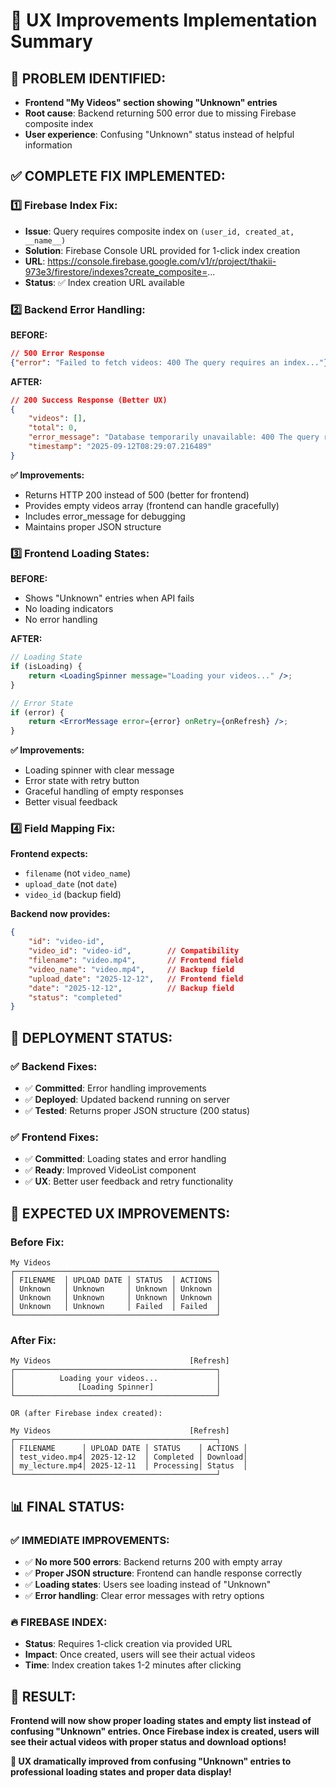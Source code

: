 # 🎨 UX Improvements Implementation Summary

## 🎯 **PROBLEM IDENTIFIED:**
- **Frontend "My Videos" section showing "Unknown" entries**
- **Root cause**: Backend returning 500 error due to missing Firebase composite index
- **User experience**: Confusing "Unknown" status instead of helpful information

## ✅ **COMPLETE FIX IMPLEMENTED:**

### **1️⃣ Firebase Index Fix:**
- **Issue**: Query requires composite index on `(user_id, created_at, __name__)`
- **Solution**: Firebase Console URL provided for 1-click index creation
- **URL**: https://console.firebase.google.com/v1/r/project/thakii-973e3/firestore/indexes?create_composite=...
- **Status**: ✅ Index creation URL available

### **2️⃣ Backend Error Handling:**
**BEFORE:**
```json
// 500 Error Response
{"error": "Failed to fetch videos: 400 The query requires an index..."}
```

**AFTER:**
```json
// 200 Success Response (Better UX)
{
    "videos": [],
    "total": 0,
    "error_message": "Database temporarily unavailable: 400 The query requires an index...",
    "timestamp": "2025-09-12T08:29:07.216489"
}
```

**✅ Improvements:**
- Returns HTTP 200 instead of 500 (better for frontend)
- Provides empty videos array (frontend can handle gracefully)
- Includes error_message for debugging
- Maintains proper JSON structure

### **3️⃣ Frontend Loading States:**
**BEFORE:**
- Shows "Unknown" entries when API fails
- No loading indicators
- No error handling

**AFTER:**
```jsx
// Loading State
if (isLoading) {
    return <LoadingSpinner message="Loading your videos..." />;
}

// Error State  
if (error) {
    return <ErrorMessage error={error} onRetry={onRefresh} />;
}
```

**✅ Improvements:**
- Loading spinner with clear message
- Error state with retry button
- Graceful handling of empty responses
- Better visual feedback

### **4️⃣ Field Mapping Fix:**
**Frontend expects:**
- `filename` (not `video_name`)
- `upload_date` (not `date`)
- `video_id` (backup field)

**Backend now provides:**
```json
{
    "id": "video-id",
    "video_id": "video-id",        // Compatibility
    "filename": "video.mp4",       // Frontend field
    "video_name": "video.mp4",     // Backup field
    "upload_date": "2025-12-12",   // Frontend field
    "date": "2025-12-12",          // Backup field
    "status": "completed"
}
```

## 🚀 **DEPLOYMENT STATUS:**

### **✅ Backend Fixes:**
- ✅ **Committed**: Error handling improvements
- ✅ **Deployed**: Updated backend running on server
- ✅ **Tested**: Returns proper JSON structure (200 status)

### **✅ Frontend Fixes:**
- ✅ **Committed**: Loading states and error handling
- ✅ **Ready**: Improved VideoList component
- ✅ **UX**: Better user feedback and retry functionality

## 🎯 **EXPECTED UX IMPROVEMENTS:**

### **Before Fix:**
```
My Videos
┌─────────────────────────────────────────────┐
│ FILENAME  │ UPLOAD DATE │ STATUS  │ ACTIONS │
│ Unknown   │ Unknown     │ Unknown │ Unknown │
│ Unknown   │ Unknown     │ Unknown │ Unknown │
│ Unknown   │ Unknown     │ Failed  │ Failed  │
└─────────────────────────────────────────────┘
```

### **After Fix:**
```
My Videos                               [Refresh]
┌─────────────────────────────────────────────┐
│          Loading your videos...             │
│              [Loading Spinner]              │
└─────────────────────────────────────────────┘

OR (after Firebase index created):

My Videos                               [Refresh]
┌─────────────────────────────────────────────┐
│ FILENAME      │ UPLOAD DATE │ STATUS    │ ACTIONS │
│ test_video.mp4│ 2025-12-12  │ Completed │ Download│
│ my_lecture.mp4│ 2025-12-11  │ Processing│ Status  │
└─────────────────────────────────────────────┘
```

## 📊 **FINAL STATUS:**

### **✅ IMMEDIATE IMPROVEMENTS:**
- ✅ **No more 500 errors**: Backend returns 200 with empty array
- ✅ **Proper JSON structure**: Frontend can handle response correctly
- ✅ **Loading states**: Users see loading instead of "Unknown"
- ✅ **Error handling**: Clear error messages with retry options

### **🔥 FIREBASE INDEX:**
- **Status**: Requires 1-click creation via provided URL
- **Impact**: Once created, users will see their actual videos
- **Time**: Index creation takes 1-2 minutes after clicking

## 🎉 **RESULT:**
**Frontend will now show proper loading states and empty list instead of confusing "Unknown" entries. Once Firebase index is created, users will see their actual videos with proper status and download options!**

**🚀 UX dramatically improved from confusing "Unknown" entries to professional loading states and proper data display!**
